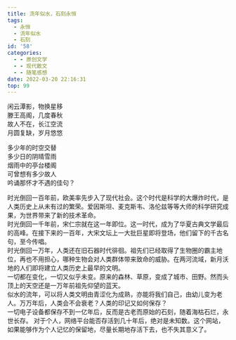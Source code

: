 ```yaml
---
title: 流年似水，石刻永恒
tags:
  - 永恒
  - 流年似水
  - 石刻
id: '58'
categories:
  - - 原创文学
  - - 现代散文
  - - 随笔感想
date: 2022-03-20 22:16:31
top: 99
---
```


闲云潭影，物换星移  
滕王高阁，几度春秋  
故人不在，长江空流  
月圆复缺，岁月悠悠  

多少年的时空交替  
多少日的阴晴雪雨  
烟雨中的亭台楼阁  
可曾想有多少故人  
吟诵那怀才不遇的佳句？  

时光倒回一百年前，欧美率先步入了现代社会。这个时代是科学的大爆炸时代，是人类历史上从未有过的繁荣。爱因斯坦、麦克斯韦、洛伦兹等等大师的科学研究成果，为世界带来了新的技术革命。  
时光倒回一千年前，宋仁宗就在这一年即位。这一时代，成为了华夏古典文学最后的高峰。在接下来的一百年，大宋文坛上一大批巨星即将登场，他们留下的千古名句，至今传唱。  
时光倒回一万年，人类还在旧石器时代徘徊。祖先们已经取得了生物圈的霸主地位，再也不用担心，哪种生物会对人类群体带来致命的威胁。在两河流域，新月沃地的人们即将建立人类历史上最早的文明。  
一切都在变化，一切又似乎未变。原来的森林、草原，变成了城市、田野。然而头顶上的天空还是一万年前祖先仰望的蓝天。  
似水的流年，可以将人类文明由青涩化为成熟，亦能将我们自己，由幼儿变为老人。万万年后，人类会不会衰老？人类的印记又如何保存？  
一切电子设备都保存不到一亿年后，反而是古老而原始的石刻，随着海枯石烂，永世长存。  对于个人，网络平台能否存活到几十年后，绝对是未知数。这个网站，如果能够作为个人记忆的保留地，尽量长期地存活下去，也不失其意义了。
